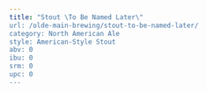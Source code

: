 ```yaml
---
title: "Stout \To Be Named Later\"
url: /olde-main-brewing/stout-to-be-named-later/
category: North American Ale
style: American-Style Stout
abv: 0
ibu: 0
srm: 0
upc: 0
---
```


